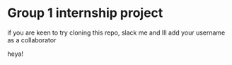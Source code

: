 # Group 1 internship project

if you are keen to try cloning this repo, slack me and Ill add your username as a collaborator

heya!